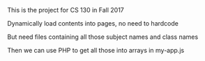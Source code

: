 This is the project for CS 130 in Fall 2017

Dynamically load contents into pages, no need to hardcode

But need files containing all those subject names and class names

Then we can use PHP to get all those into arrays in my-app.js